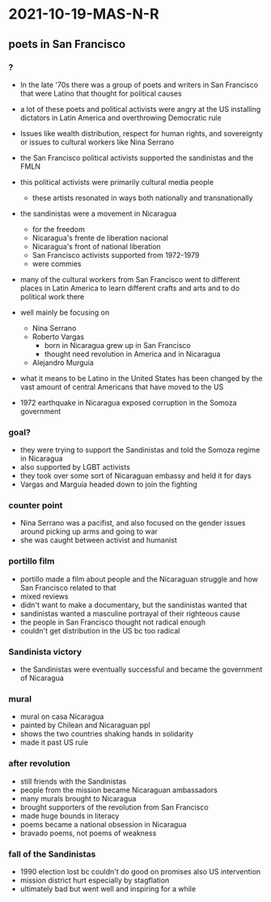 # 2021-10-19-MAS-N-R
## poets in San Francisco
### ?
- In the late '70s there was a group of poets and writers in San Francisco that were Latino that thought for political causes
- a lot of these poets and political activists were angry at the US installing dictators in Latin America and overthrowing Democratic rule
- Issues like wealth distribution, respect for human rights, and sovereignty or issues to cultural workers like Nina Serrano
- the San Francisco political activists supported the sandinistas and the FMLN 
- this political activists were primarily cultural media people
  - these artists resonated in ways both nationally and transnationally

- the sandinistas were a movement in Nicaragua 
  - for the freedom
  -  Nicaragua's frente de liberation nacional
  -  Nicaragua's front of national liberation
  -  San Francisco activists supported from 1972-1979
  -  were commies 

- many of the cultural workers from San Francisco went to different places in Latin America to learn different crafts and arts and to do political work there

- well mainly be focusing on 
  - Nina Serrano 
  - Roberto Vargas 
    - born in Nicaragua grew up in San Francisco
    - thought need revolution in America and in Nicaragua
  - Alejandro Murguía

- what it means to be Latino in the United States has been changed by the vast amount of central Americans that have moved to the US

- 1972 earthquake in Nicaragua exposed corruption in the Somoza government

### goal?
- they were trying to support the Sandinistas and told the Somoza regime in Nicaragua
- also supported by LGBT activists
- they took over some sort of Nicaraguan embassy and held it for days
- Vargas and Marguía headed down to join the fighting
 ### counter point
 - Nina Serrano was a pacifist, and also focused on the gender issues around picking up arms and going to war
 - she was caught between activist and humanist
 ### portillo film
 - portillo made a film about people and the Nicaraguan struggle and how San Francisco related to that
 - mixed reviews
 - didn't want to make a documentary, but the sandinistas wanted that
 - sandinistas wanted a masculine portrayal of their righteous cause
 - the people in San Francisco thought not radical enough 
 - couldn't get distribution in the US bc too radical
 ### Sandinista victory
 - the Sandinistas were eventually successful and became the government of Nicaragua
 ### mural
 - mural on casa Nicaragua
 - painted by Chilean and Nicaraguan ppl
 - shows the two countries shaking hands in solidarity
 - made it past US rule
 ### after revolution
 - still friends with the Sandinistas
 - people from the mission became Nicaraguan ambassadors
 - many murals brought to Nicaragua
 - brought supporters of the revolution from San Francisco
 - made huge bounds in literacy
 - poems became a national obsession in Nicaragua
 - bravado poems, not poems of weakness
 ### fall of the Sandinistas
 - 1990 election lost bc couldn't do good on promises also US intervention
 - mission district hurt especially by stagflation
 - ultimately bad but went well and inspiring for a while